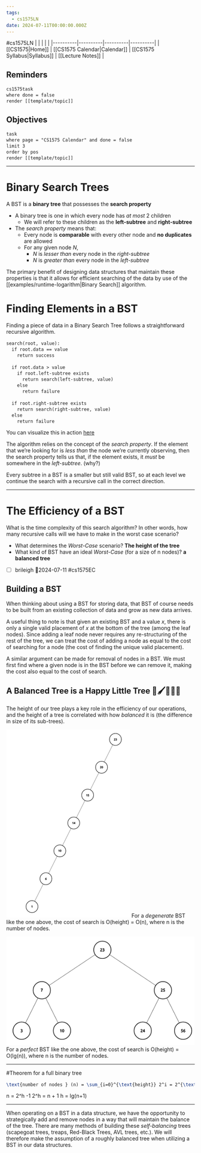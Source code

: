 ```yaml
---
tags:
  - cs1575LN
date: 2024-07-11T00:00:00.000Z
---
```

#cs1575LN
|  |  |  |  |
|----------|----------|----------|----------|
| [[CS1575|Home]] | [[CS1575 Calendar|Calendar]] | [[CS1575 Syllabus|Syllabus]] | [[Lecture Notes]] |


## Reminders

```query
cs1575task
where done = false
render [[template/topic]]
```

## Objectives

```query
task
where page = "CS1575 Calendar" and done = false
limit 3
order by pos
render [[template/topic]]
```
---

# Binary Search Trees

A BST is a **binary tree** that possesses the **search property**

* A binary tree is one in which every node has _at most_ 2 children
  * We will refer to these children as the **left-subtree** and **right-subtree**
* The _search property_ means that:
  * Every node is **comparable** with every other node and **no duplicates** are allowed
  * For any given node _N_,
    * _N_ is _lesser than_ every node in the _right-subtree_
    * _N_ is _greater than_ every node in the _left-subtree_

The primary benefit of designing data structures that maintain these properties is that it allows for efficient searching of the data by use of the [[examples/runtime-logarithm|Binary Search]] algorithm.


# Finding Elements in a BST

Finding a piece of data in a Binary Search Tree follows a straightforward recursive algorithm.

```
search(root, value):
  if root.data == value
    return success

  if root.data > value
    if root.left-subtree exists  
      return search(left-subtree, value)
    else
      return failure

  if root.right-subtree exists
    return search(right-subtree, value)
  else
    return failure
```


You can visualize this in action [here](http://btv.melezinek.cz/binary-search-tree.html)

The algorithm relies on the concept of the _search property_. If the element that we’re looking for is _less than_ the node we’re currently observing, then the search property tells us that, if the element exists, it _must_ be somewhere in the _left-subtree_. (why?)

Every subtree in a BST is a smaller but still valid BST, so at each level we continue the search with a recursive call in the correct direction.

---
# The Efficiency of a BST

What is the time complexity of this search algorithm? In other words, how many recursive calls will we have to make in the worst case scenario?

* What determines the _Worst-Case_ scenario? **The height of the tree**
* What kind of BST have an ideal _Worst-Case_ (for a size of n nodes)?
 **a balanced tree**

* [ ] brileigh  📅2024-07-11 #cs1575EC

## Building a BST

When thinking about using a BST for storing data, that BST of course needs to be built from an existing collection of data and grow as new data arrives. 

A useful thing to note is that given an existing BST and a value _x_, there is only a single valid placement of _x_ at the bottom of the tree (among the leaf nodes). Since adding a leaf node never requires any re-structuring of the rest of the tree, we can treat the cost of adding a node as equal to the cost of searching for a node (the cost of finding the unique valid placement).

A similar argument can be made for removal of nodes in a BST. We must first find where a given node is in the BST before we can remove it, making the cost also equal to the cost of search.

## A Balanced Tree is a Happy Little Tree 🌲🖌️🧑🏻‍🎨

The height of our tree plays a key role in the efficiency of our operations, and the height of a tree is correlated with how _balanced_ it is (the difference in size of its sub-trees).

![](../img%2Fdegen-tree.png)
For a _degenerate_ BST like the one above, the cost of search is O(height) = O(n), where n is the number of nodes.

![](../img%2Fbalanced-tree.png)
For a _perfect_ BST like the one above, the cost of search is
O(height) = O(lg(n)), where n is the number of nodes.

---
#Theorem for a full binary tree
```latex
\text{number of nodes } (n) = \sum_{i=0}^{\text{height}} 2^i = 2^{\text{height}+1}-1
```
n = 2^h -1
2^h = n + 1
h = lg(n+1)

---

When operating on a BST in a data structure, we have the opportunity to strategically add and remove nodes in a way that will maintain the balance of the tree. There are many methods of building these _self-balancing_ trees (scapegoat trees, treaps, Red-Black Trees, AVL trees, etc.). We will therefore make the assumption of a roughly balanced tree when utilizing a BST in our data structures.
